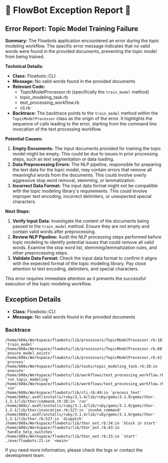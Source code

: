 # 🤖 FlowBot Exception Report 🤖


## Error Report: Topic Model Training Failure

**Summary:** The Flowbots application encountered an error during the topic modeling workflow. The specific error message indicates that no valid words were found in the provided documents, preventing the topic model from being trained. 

**Technical Details:**

* **Class:** Flowbots::CLI
* **Message:** No valid words found in the provided documents
* **Relevant Code:**
    * TopicModelProcessor.rb (specifically the `train_model` method)
    * topic_modeling_task.rb
    * text_processing_workflow.rb
    * cli.rb
* **Backtrace:** The backtrace points to the `train_model` method within the `TopicModelProcessor` class as the origin of the error. It highlights the sequence of calls leading to the error, starting from the command line invocation of the text processing workflow.

**Potential Causes:**

1. **Empty Documents:** The input documents provided for training the topic model might be empty. This could be due to issues in prior processing steps, such as text segmentation or data loading.
2. **Data Preprocessing Errors:** The NLP pipeline, responsible for preparing the text data for the topic model, may contain errors that remove all meaningful words from the documents. This could involve overly aggressive stop word removal, stemming, or lemmatization. 
3. **Incorrect Data Format:** The input data format might not be compatible with the topic modeling library's requirements. This could involve improper text encoding, incorrect delimiters, or unexpected special characters.

**Next Steps:**

1. **Verify Input Data:** Investigate the content of the documents being passed to the `train_model` method. Ensure they are not empty and contain valid words after preprocessing.
2. **Review NLP Pipeline:** Audit the NLP processing steps performed before topic modeling to identify potential issues that could remove all valid words. Examine the stop word list, stemming/lemmatization rules, and other preprocessing steps.
3. **Validate Data Format:** Check the input data format to confirm it aligns with the expected format of the topic modeling library. Pay close attention to text encoding, delimiters, and special characters. 

This error requires immediate attention as it prevents the successful execution of the topic modeling workflow. 



## Exception Details

- **Class:** Flowbots::CLI
- **Message:** No valid words found in the provided documents

### Backtrace

```
/home/b08x/Workspace/flowbots/lib/processors/TopicModelProcessor.rb:101:in `train_model'
/home/b08x/Workspace/flowbots/lib/processors/TopicModelProcessor.rb:60:in `ensure_model_exists'
/home/b08x/Workspace/flowbots/lib/processors/TopicModelProcessor.rb:42:in `process'
/home/b08x/Workspace/flowbots/lib/tasks/topic_modeling_task.rb:10:in `execute'
/home/b08x/Workspace/flowbots/lib/workflows/text_processing_workflow.rb:65:in `run_topic_modeling'
/home/b08x/Workspace/flowbots/lib/workflows/text_processing_workflow.rb:25:in `run'
/home/b08x/Workspace/flowbots/lib/cli.rb:49:in `process_text'
/home/b08x/.asdf/installs/ruby/3.1.4/lib/ruby/gems/3.1.0/gems/thor-1.3.1/lib/thor/command.rb:28:in `run'
/home/b08x/.asdf/installs/ruby/3.1.4/lib/ruby/gems/3.1.0/gems/thor-1.3.1/lib/thor/invocation.rb:127:in `invoke_command'
/home/b08x/.asdf/installs/ruby/3.1.4/lib/ruby/gems/3.1.0/gems/thor-1.3.1/lib/thor.rb:527:in `dispatch'
/home/b08x/Workspace/flowbots/lib/thor_ext.rb:34:in `block in start'
/home/b08x/Workspace/flowbots/lib/thor_ext.rb:43:in `handle_help_switches'
/home/b08x/Workspace/flowbots/lib/thor_ext.rb:33:in `start'
./exe/flowbots:21:in `<main>'
```

If you need more information, please check the logs or contact the development team.
